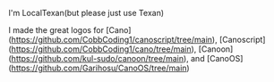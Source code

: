 I'm LocalTexan(but please just use Texan)

I made the great logos for [Cano] (https://github.com/CobbCoding1/canoscript/tree/main), [Canoscript] (https://github.com/CobbCoding1/cano/tree/main), [Canoon] (https://github.com/kul-sudo/canoon/tree/main), and [CanoOS] (https://github.com/Garihosu/CanoOS/tree/main)
